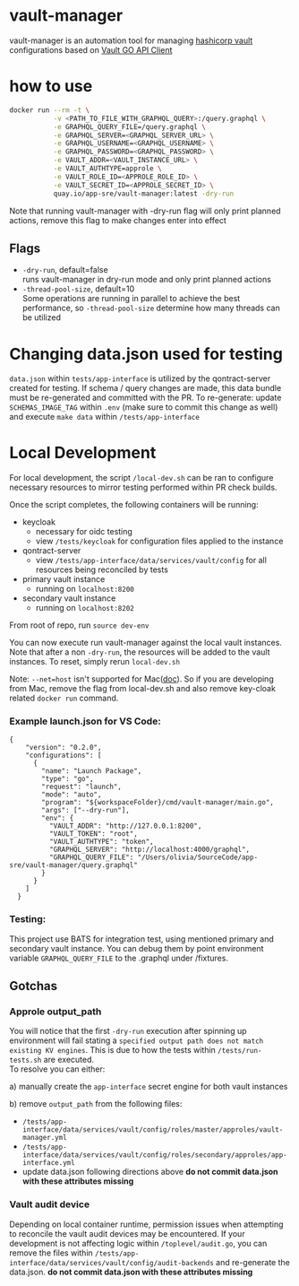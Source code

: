 # vault-manager
vault-manager is an automation tool for managing [hashicorp vault](https://github.com/hashicorp/vault) configurations based on [Vault GO API Client](https://github.com/hashicorp/vault/tree/master/api)

# how to use
```bash
docker run --rm -t \
           -v <PATH_TO_FILE_WITH_GRAPHQL_QUERY>:/query.graphql \
           -e GRAPHQL_QUERY_FILE=/query.graphql \
           -e GRAPHQL_SERVER=<GRAPHQL_SERVER_URL> \
           -e GRAPHQL_USERNAME=<GRAPHQL_USERNAME> \
           -e GRAPHQL_PASSWORD=<GRAPHQL_PASSWORD> \
           -e VAULT_ADDR=<VAULT_INSTANCE_URL> \
           -e VAULT_AUTHTYPE=approle \
           -e VAULT_ROLE_ID=<APPROLE_ROLE_ID> \
           -e VAULT_SECRET_ID=<APPROLE_SECRET_ID> \
           quay.io/app-sre/vault-manager:latest -dry-run
```
Note that running vault-manager with -dry-run flag will only print planned actions,
remove this flag to make changes enter into effect

## Flags
- `-dry-run`, default=false<br>
runs vault-manager in dry-run mode and only print planned actions
- `-thread-pool-size`, default=10<br>
Some operations are running in parallel to achieve the best performance,
so `-thread-pool-size` determine how many threads can be utilized

# Changing data.json used for testing
`data.json` within `tests/app-interface` is utilized by the qontract-server created for testing. If schema / query changes are made, this data bundle must be re-generated and committed with the PR. To re-generate: update `SCHEMAS_IMAGE_TAG` within `.env` (make sure to commit this change as well) and execute `make data` within `/tests/app-interface`

# Local Development

For local development, the script `/local-dev.sh` can be ran to configure necessary resources to mirror testing performed within PR check builds.  

Once the script completes, the following containers will be running:
* keycloak 
    * necessary for oidc testing
    * view `/tests/keycloak` for configuration files applied to the instance
* qontract-server 
    * view `/tests/app-interface/data/services/vault/config` for all resources being reconciled by tests
* primary vault instance
    * running on `localhost:8200`
* secondary vault instance
    * running on `localhost:8202`

From root of repo, run `source dev-env`

You can now execute run vault-manager against the local vault instances. Note that after a non `-dry-run`, the resources will be added to the vault instances. To reset, simply rerun `local-dev.sh`

Note: `--net=host` isn't supported for Mac([doc](https://docs.docker.com/network/drivers/host/)). So if you are developing from Mac, remove the flag from local-dev.sh and also remove key-cloak related `docker run` command.

### Example launch.json for VS Code:
```
{
    "version": "0.2.0",
    "configurations": [
      {
        "name": "Launch Package",
        "type": "go",
        "request": "launch",
        "mode": "auto",
        "program": "${workspaceFolder}/cmd/vault-manager/main.go",
        "args": ["--dry-run"],
        "env": {
          "VAULT_ADDR": "http://127.0.0.1:8200",
          "VAULT_TOKEN": "root",
          "VAULT_AUTHTYPE": "token",
          "GRAPHQL_SERVER": "http://localhost:4000/graphql",
          "GRAPHQL_QUERY_FILE": "/Users/olivia/SourceCode/app-sre/vault-manager/query.graphql"
        }
      }
    ]
  }
```

### Testing:

This project use BATS for integration test, using mentioned primary and secondary vault instance. You can debug them by point environment variable `GRAPHQL_QUERY_FILE` to the .graphql under /fixtures.


## Gotchas

### Approle output_path
You will notice that the first `-dry-run` execution after spinning up environment will fail stating a `specified output path does not match existing KV engines`. This is due to how the tests within `/tests/run-tests.sh` are executed.  
To resolve you can either:  

a) manually create the `app-interface` secret engine for both vault instances

b) remove `output_path` from the following files:  
* `/tests/app-interface/data/services/vault/config/roles/master/approles/vault-manager.yml`  
* `/tests/app-interface/data/services/vault/config/roles/secondary/approles/app-interface.yml`  
* update data.json following directions above **do not commit data.json with these attributes missing**

### Vault audit device 
Depending on local container runtime, permission issues when attempting to reconcile the vault audit devices may be encountered. If your development is not affecting logic within `/toplevel/audit.go`, you can remove the files within `/tests/app-interface/data/services/vault/config/audit-backends` and re-generate the data.json. **do not commit data.json with these attributes missing**
